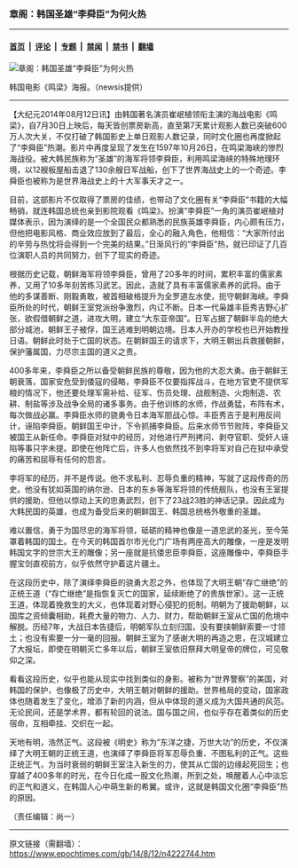 ### 章阁：韩国圣雄“李舜臣”为何火热

---

#### [首页](../../../..?n4222744) &nbsp;|&nbsp; [评论](../../../../../epoch-comment?n4222744) &nbsp;|&nbsp; [专题](../../../../../epoch-special?n4222744) &nbsp;|&nbsp; [禁闻](../../../../../epoch-news?n4222744) &nbsp;|&nbsp; [禁书](../../../../../books?n4222744) &nbsp;|&nbsp; [翻墙](https://github.com/gfw-breaker/nogfw/blob/master/README.md?n4222744)


<div><img alt="章阁：韩国圣雄“李舜臣”为何火热" class="attachment-djy_600_400 size-djy_600_400 wp-post-image" src="https://i.epochtimes.com/assets/uploads/2014/08/1408112201112039-600x400.jpg"/>
<div class="caption">
 <p>
  韩国电影《鸣梁》海报。（newsis提供）
 </p>
</div></div><hr/><div class="post_content" id="artbody" itemprop="articleBody">
 <!-- article content begin -->
 <p>
  【大纪元2014年08月12日讯】由韩国著名演员崔岷植领衔主演的海战电影《鸣梁》，自7月30日上映后，每天皆创票房新高，直至第7天累计观影人数已突破600万人次大关，不仅打破了韩国影史上单日观影人数记录，同时文化圈也再度掀起了“李舜臣”热潮。影片中再度呈现了发生在1597年10月26日，在鸣梁海峡的惨烈海战役。被大韩民族称为“圣雄”的海军将领李舜臣，利用鸣梁海峡的特殊地理环境，以12艘板屋船击退了130余艘日军战船，创下了世界海战史上的一个奇迹。李舜臣也被称为是世界海战史上的十大军事天才之一。
 </p>
 <p>
  目前，这部影片不仅取得了票房的佳绩，也带动了文化圈有关“李舜臣”书籍的大幅畅销，就连韩国总统也亲到影院观看《鸣梁》。扮演“李舜臣”一角的演员崔岷植对媒体表示，因为演绎的是一个全国民众都熟悉的民族英雄李舜臣，内心颇有压力，但他把电影风格、商业效应放到了最后，全心的融入角色，他相信：“大家所付出的辛劳与热忱将会得到一个完美的结果。”日渐风行的“李舜臣”热，就已印证了几百位演职人员的共同努力，创下了现实的奇迹。
 </p>
 <p>
  根据历史记载，朝鲜海军将领李舜臣，曾用了20多年的时间，累积丰富的儒家素养，又用了10多年刻苦练习武艺。因此，造就了具有丰富儒家素养的武将。由于他的多谋善断、刚毅勇敢，被首相破格提升为全罗道左水使，扼守朝鲜海峡。李舜臣所处的时代，朝鲜王室党派纷争激烈，内讧不断。日本一代枭雄丰臣秀吉野心扩张，欲假借朝鲜之道，进攻大明，建立“大东亚帝国”。日军占据了朝鲜半岛的绝大部分城池，朝鲜王子被俘，国王逃难到明朝边境。日本人开办的学校也已开始教授日语。朝鲜此时处于亡国的状态。在朝鲜国王的请求下，大明王朝出兵救援朝鲜，保护藩属国，力尽宗主国的道义之责。
 </p>
 <p>
  400多年来，李舜臣之所以备受朝鲜民族的尊敬，因为他的大忍大勇。由于朝鲜王朝衰落，国家安危受到倭寇的侵略，李舜臣不仅要指挥战斗，在地方官吏不提供军粮的情况下，他还要处理军需补给、征军、伤员处理、战舰制造、火炮制造、农耕、制盐等涉及战争全局的诸多事务。由于他训练的水师，作战勇猛，布阵有术，每次做战必赢。李舜臣水师的骁勇令日本海军胆战心惊。丰臣秀吉于是利用反间计，诬陷李舜臣。朝鲜国王中计，下令抓捕李舜臣。后来水师节节败阵，李舜臣又被国王从新任命。李舜臣对狱中的经历，对他进行严刑拷问、剥夺官职、受奸人诬陷等事只字未提。即使在他阵亡后，许多人也依然找不到李将军对自己在狱中承受的痛苦和屈辱有任何的怨言。
 </p>
 <p>
  李将军的经历，并不是传说。他不求私利、忍辱负重的精神，写就了这段传奇的历史。他没有犹如英国的纳尔逊、日本的东乡等海军将领的传统舰队，也没有王室提供的援助，但他以惊动上天的忠勇武烈，创下了23战23胜的神话记录。因此成为大韩民国的英雄，也成为备受后来的朝鲜国王、韩国总统格外敬重的圣雄。
 </p>
 <p>
  难以置信，勇于为国尽忠的海军将领，砥砺的精神也像是一道忠武的圣光，至今笼罩着韩国的国土。在今天的韩国首尔市光化门广场有两座高大的雕像，一座是发明韩国文字的世宗大王的雕像；另一座就是抗倭忠臣李舜臣，这座雕像中，李舜臣手握宝剑直视前方，似乎依然守护着这片疆土。
 </p>
 <p>
  在这段历史中，除了演绎李舜臣的骁勇大忍之外，也体现了大明王朝“存亡继绝”的正统王道（“存亡继绝”是指恢复灭亡的国家，延续断绝了的贵族世家）。这一正统王道，体现着挽救生的大义，也体现着对野心侵犯的扼制。明朝为了援助朝鲜，以国库之资倾囊相助，耗费大量的物力、人力、财力，帮助朝鲜王室从亡国的危境中解脱。历经7年，大战日本告捷后，明朝军队立刻归国，没有要挟朝鲜索要一寸领土；也没有索要一分一毫的回报。朝鲜王室为了感谢大明的再造之恩，在汉城建立了大报坛，即使在明朝灭亡多年以后，朝鲜王室依旧祭拜大明皇帝的牌位，可见敬仰之深。
 </p>
 <p>
  看看这段历史，似乎也能从现实中找到类似的身影。被称为“世界警察”的美国，对韩国的保护，也像极了历史中，大明王朝对朝鲜的援助。世界格局的变动，国家政体也随着发生了变化，增添了新的内涵，但从中体现的道义成为大国共通的风范。无论民间，还是学术界，都有轮回的说法。国与国之间，也似乎存在着类似的历史宿命，互相牵挂、交织在一起。
 </p>
 <p>
  天地有明，浩然正气。这段被《明史》称为“东洋之捷，万世大功”的历史，不仅演绎了大明王朝的正统王道，也演绎了李舜臣将军忍辱负重、不图私利的正气。这些正统正气，为当时衰弱的朝鲜王室注入新生的力，使其从亡国的边缘起死回生；也穿越了400多年的时光，在今日化成一股文化热潮，所到之处，唤醒着人心中淡忘的正气和道义，在韩国人心中萌生新的希翼。或许，这就是韩国文化圈“李舜臣”热的原因。
 </p>
 <p>
  （责任编辑：尚一）
 </p>
 <!-- article content end -->
 <div id="below_article_ad">
 </div>
</div>


---

原文链接（需翻墙）：https://www.epochtimes.com/gb/14/8/12/n4222744.htm